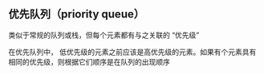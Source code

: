 ## 优先队列（priority queue）

类似于常规的队列或栈，但每个元素都有与之关联的 “优先级”

在优先队列中， 低优先级的元素之前应该是高优先级的元素。如果有个元素具有相同的优先级，则根据它们顺序是在队列的出现顺序
